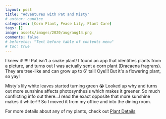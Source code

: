 ```yaml
---
layout: post
title: "Adventures with Pat and Misty"
# author: candice
categories: [Corn Plant, Peace Lily, Plant Care]
tags: []
image: assets/images/2020/aug/aug14.png
comments: false
# beforetoc: "Text before table of contents menu"
# toc: true
---
```


I knew it!!!!!! Pat isn't a snake plant! I found an app that identifies plants from a picture, and turns out I was actually sent a corn plant (Dracaena fragrans). They are tree-like and can grow up to 6' tall! Oye!!! But it's a flowering plant, so yay!

Misty's lily white leaves started turning green 😭 Looked up why and turns out more sunshine affects photosynthesis which makes it greener. So much conflicting info out there...I read the exact opposite that more sunshine makes it whiter!!! So I moved it from my office and into the dining room.

For more details about any of my plants, check out [Plant Details](../details)
